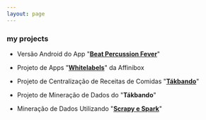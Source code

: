 ```yaml
---
layout: page
---
```


### my projects

- Versão Android do App "**[Beat Percussion Fever](https://play.google.com/store/apps/details?id=br.com.discoazul.beatpercussion)**"

- Projeto de Apps "**[Whitelabels](https://play.google.com/store/apps/developer?id=Affinibox+Brasil+Tecnologia)**" da Affinibox

- Projeto de Centralização de Receitas de Comidas "**[Tákbando](https://takbando.herokuapp.com)**"

- Projeto de Mineração de Dados do "**Tákbando**"

- Mineração de Dados Utilizando "**[Scrapy e Spark](http://slides.com/lucasnascimento-1/web-crawler#/)**"